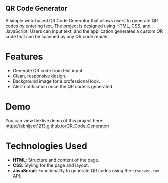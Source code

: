 ## QR Code Generator

A simple web-based QR Code Generator that allows users to generate QR codes by entering text. The project is designed using HTML, CSS, and JavaScript. 
Users can input text, and the application generates a custom QR code that can be scanned by any QR code reader.

# Features

- Generate QR code from text input.
- Clean, responsive design.
- Background image for a professional look.
- Alert notification once the QR code is generated.

# Demo

You can view the live demo of this project here: https://abhijeet1213.github.io/QR_Code_Generator/

# Technologies Used

- **HTML**: Structure and content of the page.
- **CSS**: Styling for the page and layout.
- **JavaScript**: Functionality to generate QR codes using the `qrserver.com` API.

